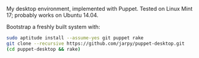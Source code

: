 My desktop environment, implemented with Puppet.
Tested on Linux Mint 17; probably works on Ubuntu 14.04.

Bootstrap a freshly built system with:

```bash
sudo aptitude install --assume-yes git puppet rake
git clone --recursive https://github.com/jarpy/puppet-desktop.git
(cd puppet-desktop && rake)
```

